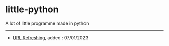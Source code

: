 # little-python
A lot of little programme made in python 

-----

* [URL Refreshing](https://github.com/EmpereurMiro/little-python/tree/main/URL%20Refreshing), added : 07/01/2023 
